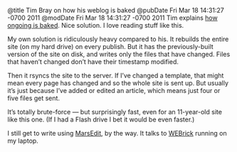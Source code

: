 @title Tim Bray on how his weblog is baked
@pubDate Fri Mar 18 14:31:27 -0700 2011
@modDate Fri Mar 18 14:31:27 -0700 2011
Tim explains <a href="http://www.tbray.org/ongoing/When/201x/2011/03/18/Baking-ongoing">how ongoing is baked</a>. Nice solution. I love reading stuff like this.

My own solution is ridiculously heavy compared to his. It rebuilds the entire site (on my hard drive) on every publish. But it has the previously-built version of the site on disk, and writes only the files that have changed. Files that haven’t changed don’t have their timestamp modified.

Then it rsyncs the site to the server. If I’ve changed a template, that might mean every page has changed and so the whole site is sent up. But usually it’s just because I’ve added or edited an article, which means just four or five files get sent.

It’s totally brute-force — but surprisingly fast, even for an 11-year-old site like this one. (If I had a Flash drive I bet it would be even faster.)

I still get to write using <a href="http://www.red-sweater.com/marsedit/">MarsEdit</a>, by the way. It talks to <a href="http://en.wikipedia.org/wiki/WEBrick">WEBrick</a> running on my laptop.
